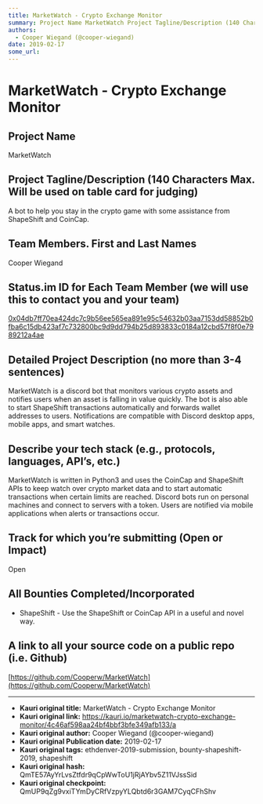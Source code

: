 ```yaml
---
title: MarketWatch - Crypto Exchange Monitor
summary: Project Name MarketWatch Project Tagline/Description (140 Characters Max. Will be used on table card for judging) A bot to help you stay in the crypto game with some assistance from ShapeShift and CoinCap. Team Members. First and Last Names Cooper Wiegand Status.im ID for Each Team Member (we will use this to contact you and your team) 0x04db7ff70ea424dc7c9b56ee565ea891e95c54632b03aa7153dd58852b0fba6c15db423af7c732800bc9d9dd794b25d893833c0184a12cbd57f8f0e7989212a4ae Detailed Project Description
authors:
  - Cooper Wiegand (@cooper-wiegand)
date: 2019-02-17
some_url: 
---
```


# MarketWatch - Crypto Exchange Monitor


## Project Name
MarketWatch

## Project Tagline/Description (140 Characters Max. Will be used on table card for judging)
A bot to help you stay in the crypto game with some assistance from ShapeShift and CoinCap.

## Team Members. First and Last Names
Cooper Wiegand

## Status.im ID for Each Team Member (we will use this to contact you and your team)
[0x04db7ff70ea424dc7c9b56ee565ea891e95c54632b03aa7153dd58852b0fba6c15db423af7c732800bc9d9dd794b25d893833c0184a12cbd57f8f0e7989212a4ae](https://get.status.im/user/0x04db7ff70ea424dc7c9b56ee565ea891e95c54632b03aa7153dd58852b0fba6c15db423af7c732800bc9d9dd794b25d893833c0184a12cbd57f8f0e7989212a4ae)

## Detailed Project Description (no more than 3-4 sentences)
MarketWatch is a discord bot that monitors various crypto assets and notifies users when an asset is falling in value quickly. The bot is also able to start ShapeShift transactions automatically and forwards wallet addresses to users. Notifications are compatible with Discord desktop apps, mobile apps, and smart watches.

## Describe your tech stack (e.g., protocols, languages, API’s, etc.)
MarketWatch is written in Python3 and uses the CoinCap and ShapeShift APIs to keep watch over crypto market data and to start automatic transactions when certain limits are reached. Discord bots run on personal machines and connect to servers with a token. Users are notified via mobile applications when alerts or transactions occur.

## Track for which you’re submitting (Open or Impact)
Open

## All Bounties Completed/Incorporated

- ShapeShift - Use the ShapeShift or CoinCap API in a useful and novel way.

## A link to all your source code on a public repo (i.e. Github)
[https://github.com/Cooperw/MarketWatch](https://github.com/Cooperw/MarketWatch)






---

- **Kauri original title:** MarketWatch - Crypto Exchange Monitor
- **Kauri original link:** https://kauri.io/marketwatch-crypto-exchange-monitor/4c46af598aa24bf4bbf3bfe349afb133/a
- **Kauri original author:** Cooper Wiegand (@cooper-wiegand)
- **Kauri original Publication date:** 2019-02-17
- **Kauri original tags:** ethdenver-2019-submission, bounty-shapeshift-2019, shapeshift
- **Kauri original hash:** QmTE57AyYrLvsZtfdr9qCpWwToU1jRjAYbv5Z11VJssSid
- **Kauri original checkpoint:** QmUP9qZg9vxiTYmDyCRfVzpyYLQbtd6r3GAM7CyqCFhShv



